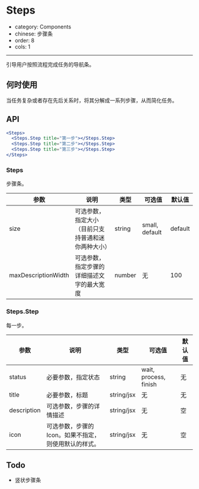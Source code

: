 # Steps

- category: Components
- chinese: 步骤条
- order: 8
- cols: 1

---

引导用户按照流程完成任务的导航条。

## 何时使用

当任务复杂或者存在先后关系时，将其分解成一系列步骤，从而简化任务。

## API

```jsx
<Steps>
  <Steps.Step title="第一步"></Steps.Step>
  <Steps.Step title="第二步"></Steps.Step>
  <Steps.Step title="第三步"></Steps.Step>
</Steps>
```

### Steps

步骤条。

| 参数      | 说明                                     | 类型       |  可选值 |默认值 |
|-----------|------------------------------------------|------------|-------|--------|
|  size | 可选参数，指定大小（目前只支持普通和迷你两种大小） | string    |  small, default | default    |
|  maxDescriptionWidth | 可选参数，指定步骤的详细描述文字的最大宽度 | number | 无 | 100 |

### Steps.Step

每一步。

| 参数      | 说明                                     | 类型       |  可选值 |默认值 |
|-----------|------------------------------------------|------------|-------|--------|
|  status | 必要参数，指定状态 | string    |  wait, process, finish | 无    |
|  title   | 必要参数，标题 | string/jsx | 无 | 无     |
|  description | 可选参数，步骤的详情描述 | string/jsx | 无 | 空  |
|  icon    | 可选参数，步骤的Icon。如果不指定，则使用默认的样式。 | string/jsx | 无  | 空 |

## Todo

* 竖状步骤条
